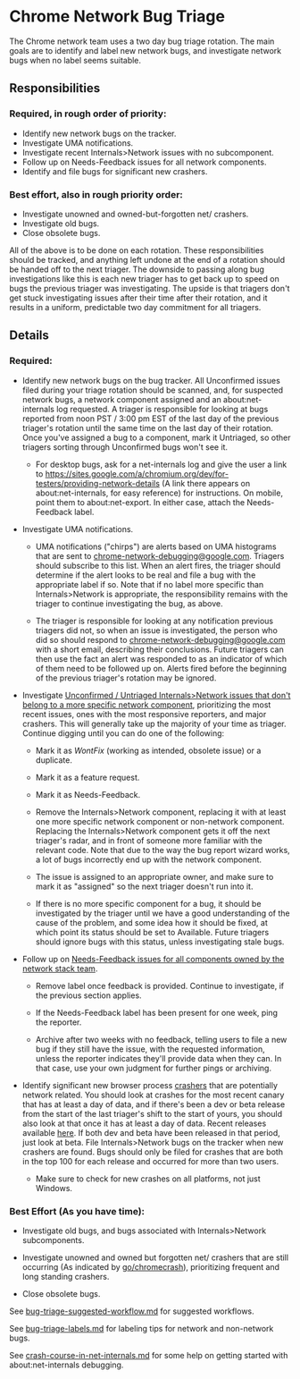 # Chrome Network Bug Triage

The Chrome network team uses a two day bug triage rotation.  The main goals are
to identify and label new network bugs, and investigate network bugs when no
label seems suitable.

## Responsibilities

### Required, in rough order of priority:
* Identify new network bugs on the tracker.
* Investigate UMA notifications.
* Investigate recent Internals>Network issues with no subcomponent.
* Follow up on Needs-Feedback issues for all network components.
* Identify and file bugs for significant new crashers.

### Best effort, also in rough priority order:
* Investigate unowned and owned-but-forgotten net/ crashers.
* Investigate old bugs.
* Close obsolete bugs.

All of the above is to be done on each rotation.  These responsibilities should
be tracked, and anything left undone at the end of a rotation should be handed
off to the next triager.  The downside to passing along bug investigations like
this is each new triager has to get back up to speed on bugs the previous
triager was investigating.  The upside is that triagers don't get stuck
investigating issues after their time after their rotation, and it results in a
uniform, predictable two day commitment for all triagers.

## Details

### Required:

* Identify new network bugs on the bug tracker.  All Unconfirmed issues filed
  during your triage rotation should be scanned, and, for suspected network
  bugs, a network component assigned and an about:net-internals log requested.
  A triager is responsible for looking at bugs reported from noon PST / 3:00 pm
  EST of the last day of the previous triager's rotation until the same time on
  the last day of their rotation.  Once you've assigned a bug to a component,
  mark it Untriaged, so other triagers sorting through Unconfirmed bugs won't
  see it. 
  
    * For desktop bugs, ask for a net-internals log and give the user a link to
      https://sites.google.com/a/chromium.org/dev/for-testers/providing-network-details
      (A link there appears on about:net-internals, for easy reference) for
      instructions.  On mobile, point them to about:net-export.  In either case,
      attach the Needs-Feedback label.

* Investigate UMA notifications.

    * UMA notifications ("chirps") are alerts based on UMA histograms that are
      sent to   chrome-network-debugging@google.com.  Triagers should subscribe
      to this list.  When an alert fires, the triager should determine if the
      alert looks to be real and file a bug with the appropriate label if so.
      Note that if no label more specific than Internals>Network is appropriate,
      the responsibility remains with the triager to continue investigating the
      bug, as above.
      
    * The triager is responsible for looking at any notification previous
      triagers did not, so when an issue is investigated, the person who did
      so should respond to chrome-network-debugging@google.com with a short
      email, describing their conclusions.  Future triagers can then use the
      fact an alert was responded to as an indicator of which of them need
      to be followed up on.  Alerts fired before the beginning of the
      previous triager's rotation may be ignored. 

* Investigate [Unconfirmed / Untriaged Internals>Network issues that don't belong to a more specific network component](https://bugs.chromium.org/p/chromium/issues/list?can=2&q=component%3DInternals%3ENetwork+status%3AUnconfirmed,Untriaged+-label:Needs-Feedback&sort=-modified),
  prioritizing the most recent issues, ones with the most responsive reporters,
  and major crashers.  This will generally take up the majority of your time as
  triager. Continue digging until you can do one of the following:

    * Mark it as *WontFix* (working as intended, obsolete issue) or a
      duplicate.

    * Mark it as a feature request.

    * Mark it as Needs-Feedback.

    * Remove the Internals>Network component, replacing it with at least one
      more specific network component or non-network component. Replacing the
      Internals>Network component gets it off the next triager's radar, and
      in front of someone more familiar with the relevant code.  Note that
      due to the way the bug report wizard works, a lot of bugs incorrectly end
      up with the network component.

    * The issue is assigned to an appropriate owner, and make sure to mark it
      as "assigned" so the next triager doesn't run into it.

    * If there is no more specific component for a bug, it should be
      investigated by the triager until we have a good understanding of the
      cause of the problem, and some idea how it should be fixed, at which point
      its status should be set to Available.  Future triagers should ignore bugs
      with this status, unless investigating stale bugs.

* Follow up on [Needs-Feedback issues for all components owned by the network stack team](https://bugs.chromium.org/p/chromium/issues/list?can=2&q=component%3AInternals%3ENetwork%2CUI%3EBrowser%3EDownloads+-component%3AInternals%3ENetwork%3EDataProxy+-component%3AInternals%3ENetwork%3EDataUse+-component%3AInternals%3ENetwork%3EVPN+Needs%3DFeedback&sort=-modified).

    * Remove label once feedback is provided.  Continue to investigate, if
      the previous section applies.

    * If the Needs-Feedback label has been present for one week, ping the
      reporter.

    * Archive after two weeks with no feedback, telling users to file a new
      bug if they still have the issue, with the requested information, unless
      the reporter indicates they'll provide data when they can.  In that case,
      use your own judgment for further pings or archiving.

* Identify significant new browser process
  [crashers](https://goto.google.com/chromecrash) that are potentially network
  related.  You should look at crashes for the most recent canary that has at
  least a day of data, and if there's been a dev or beta release from the start
  of the last triager's shift to the start of yours, you should also look at
  that once it has at least a day of data.  Recent releases available
  [here](https://omahaproxy.appspot.com/).  If both dev and beta have been
  released in that period, just look at beta.  File Internals>Network bugs on
  the tracker when new crashers are found.  Bugs  should only be filed for
  crashes that are both in the top 100 for each release and occurred for more
  than two users.

    * Make sure to check for new crashes on all platforms, not just Windows.

### Best Effort (As you have time):

* Investigate old bugs, and bugs associated with Internals>Network
  subcomponents.

* Investigate unowned and owned but forgotten net/ crashers that are still
  occurring (As indicated by
  [go/chromecrash](https://goto.google.com/chromecrash)), prioritizing frequent
  and long standing crashers.

* Close obsolete bugs.

See [bug-triage-suggested-workflow.md](bug-triage-suggested-workflow.md) for
suggested workflows.

See [bug-triage-labels.md](bug-triage-labels.md) for labeling tips for network
and non-network bugs.

See [crash-course-in-net-internals.md](crash-course-in-net-internals.md) for
some help on getting started with about:net-internals debugging.
